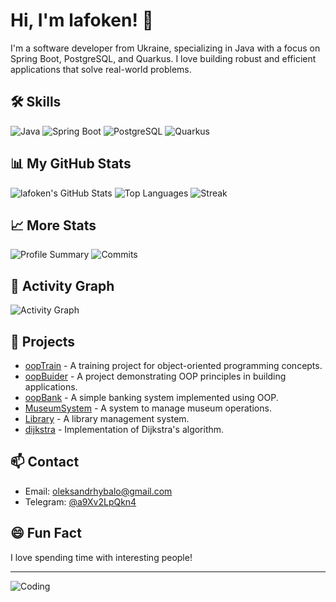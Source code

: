 # Hi, I'm lafoken! 👋
I'm a software developer from Ukraine, specializing in Java with a focus on Spring Boot, PostgreSQL, and Quarkus. I love building robust and efficient applications that solve real-world problems.

## 🛠 Skills
![Java](https://img.shields.io/badge/-Java-007396?style=for-the-badge&logo=java&logoColor=white)
![Spring Boot](https://img.shields.io/badge/Spring%20Boot-6DB33F?style=for-the-badge&logo=spring-boot&logoColor=white)
![PostgreSQL](https://img.shields.io/badge/PostgreSQL-4169E1?style=for-the-badge&logo=postgresql&logoColor=white)
![Quarkus](https://img.shields.io/badge/Quarkus-4695EB?style=for-the-badge&logo=quarkus&logoColor=white)

## 📊 My GitHub Stats
![lafoken's GitHub Stats](https://github-readme-stats.vercel.app/api?username=lafoken&show_icons=true&theme=dracula)
![Top Languages](https://github-readme-stats.vercel.app/api/top-langs/?username=lafoken&layout=compact&theme=dracula)
![Streak](https://github-readme-streak-stats.herokuapp.com/?user=lafoken&theme=dracula)

## 📈 More Stats
![Profile Summary](https://github-profile-summary-cards.vercel.app/api/cards/profile-details?username=lafoken&theme=dracula) ![Commits](https://github-profile-summary-cards.vercel.app/api/cards/productive-time?username=lafoken&theme=dracula&utcOffset=2)

## 📅 Activity Graph
![Activity Graph](https://github-readme-activity-graph.vercel.app/graph?username=lafoken&theme=dracula)

## 🌟 Projects
- [oopTrain](https://github.com/lafoken/oopTrain) - A training project for object-oriented programming concepts.
- [oopBuider](https://github.com/lafoken/oopBuider) - A project demonstrating OOP principles in building applications.
- [oopBank](https://github.com/lafoken/oopBank) - A simple banking system implemented using OOP.
- [MuseumSystem](https://github.com/lafoken/MuseumSystem) - A system to manage museum operations.
- [Library](https://github.com/lafoken/Library) - A library management system.
- [dijkstra](https://github.com/lafoken/dijkstra) - Implementation of Dijkstra's algorithm.

## 📫 Contact
- Email: [oleksandrhybalo@gmail.com](mailto:oleksandrhybalo@gmail.com)
- Telegram: [@a9Xv2LpQkn4](https://telegram.me/a9Xv2LpQkn4)

## 😄 Fun Fact
I love spending time with interesting people!

---

![Coding](https://media.giphy.com/media/LmNwrBhejkK9EFP504/giphy.gif)

